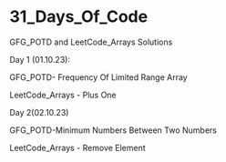 # 31_Days_Of_Code
GFG_POTD and LeetCode_Arrays Solutions

Day 1 (01.10.23):


GFG_POTD- Frequency Of Limited Range Array


LeetCode_Arrays - Plus One

Day 2(02.10.23)


GFG_POTD-Minimum Numbers Between Two Numbers


LeetCode_Arrays - Remove Element


